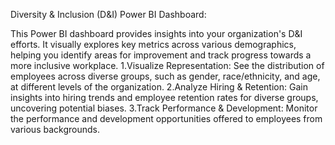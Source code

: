 Diversity & Inclusion (D&I) Power BI Dashboard:

This Power BI dashboard provides insights into your organization's D&I efforts. It visually explores key metrics across various demographics, helping you identify areas for improvement and track progress towards a more inclusive workplace.
1.Visualize Representation: See the distribution of employees across diverse groups, such as gender, race/ethnicity, and age, at different levels of the organization.
2.Analyze Hiring & Retention: Gain insights into hiring trends and employee retention rates for diverse groups, uncovering potential biases.
3.Track Performance & Development: Monitor the performance and development opportunities offered to employees from various backgrounds.
